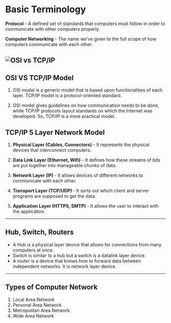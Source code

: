 # Basic Terminology

<b>Protocol</b> - A defined set of standards that computers must follow in order to communicate with other computers properly.

<b>Computer Networking</b> - The name we've given to the full scope of how computers communicate with each other.

## ![OSI vs TCP/IP](https://www.tutorialspoint.com/assets/questions/images/45855-1531481367.png)

## OSI VS TCP/IP Model

1. OSI model is a generic model that is based upon functionalities of each layer. TCP/IP model is a protocol-oriented standard.

2. OSI model gives guidelines on how communication needs to be done, while TCP/IP protocols layout standards on which the Internet was developed. So, TCP/IP is a more practical model.

## TCP/IP 5 Layer Network Model

1. <b>Physical Layer (Cables, Connectors)</b> - It represents the physical devices that interconnect computers.

2. <b>Data Link Layer (Ethernet, Wifi)</b> - It defines how these streams of bits are put together into manageable chunks of data.

3. <b>Network Layer (IP) </b> - It allows devices of different networks to communicate with each other.

4. <b>Transport Layer (TCP/UDP) </b> - It sorts out which client and server programs are supposed to get the data.

5. <b>Application Layer (HTTPS, SMTP)</b> - It allows the user to interact with the application.

---

## Hub, Switch, Routers

- A Hub is a physical layer device that allows for connections from many computers at once.
- Switch is similar to a hub but a switch is a datalink layer device.
- A router is a device that knows how to forward data between independent networks. It is network layer device.

---

## Types of Computer Network

1. Local Area Network
2. Personal Area Network
3. Metropolitan Area Network
4. Wide Area Network
